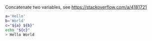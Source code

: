 Concatenate two variables, see https://stackoverflow.com/a/4181721
```bash
a='Hello'
b='World'
c="${a} ${b}"
echo "${c}"
> Hello World
```

